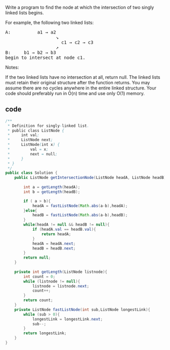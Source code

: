 Write a program to find the node at which the intersection of two singly linked lists begins.


For example, the following two linked lists:
<pre>
A:          a1 → a2
                   ↘
                     c1 → c2 → c3
                   ↗            
B:     b1 → b2 → b3
begin to intersect at node c1.
</pre>

Notes:

If the two linked lists have no intersection at all, return null.
The linked lists must retain their original structure after the function returns.
You may assume there are no cycles anywhere in the entire linked structure.
Your code should preferably run in O(n) time and use only O(1) memory.
## code
```java
/**
 * Definition for singly-linked list.
 * public class ListNode {
 *     int val;
 *     ListNode next;
 *     ListNode(int x) {
 *         val = x;
 *         next = null;
 *     }
 * }
 */
public class Solution {
    public ListNode getIntersectionNode(ListNode headA, ListNode headB) {
        
        int a = getLength(headA);
        int b = getLength(headB);

        if ( a > b){
            headA = fastListNode(Math.abs(a-b),headA);
        }else{
            headB = fastListNode(Math.abs(a-b),headB);
        }
        while(headA != null && headB != null){
            if (headA.val == headB.val){
                return headA;
            }
            headA = headA.next;
            headB = headB.next;
        }
        return null;
    }
    
    private int getLength(ListNode listnode){
        int count = 0;
        while (listnode != null){
            listnode = listnode.next;
            count++;
        }
        return count;
    }
    private ListNode fastListNode(int sub,ListNode longestLink){
        while (sub > 0){
            longestLink = longestLink.next;
            sub--;
        }
        return longestLink;
    }
}
```
